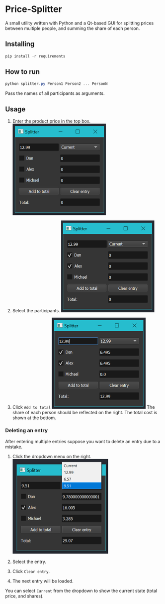 # Price-Splitter
A small utility written with Python and a Qt-based GUI for splitting prices between multiple people, and summing the share of each person.

## Installing

```powershell
pip install -r requirements
```

## How to run

```powershell
python splitter.py Person1 Person2 ... PersonN
```

Pass the names of all participants as arguments.

## Usage

1. Enter the product price in the top box.
   <img src="README.assets/image-20210909200554046.png" alt="image-20210909200554046" style="zoom:80%;" />
2. Select the participants.
   <img src="README.assets/image-20210909200534948.png" alt="image-20210909200534948" style="zoom:80%;" />

3. Click `Add to total`
   <img src="README.assets/image-20210909200654212.png" alt="image-20210909200654212" style="zoom:80%;" />
   The share of each person should be reflected on the right.
   The total cost is shown at the bottom.

### Deleting an entry

After entering multiple entries suppose you want to delete an entry due to a mistake.

1. Click the dropdown menu on the right.
   <img src="README.assets/image-20210909200916854.png" alt="image-20210909200916854" style="zoom:80%;" />

2. Select the entry.
3. Click `Clear entry`.
4. The next entry will be loaded.

You can select `Current` from the dropdown to show the current state (total price, and shares).
